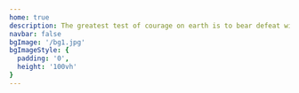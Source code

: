 ```yaml
---
home: true
description: The greatest test of courage on earth is to bear defeat without losing heart
navbar: false
bgImage: '/bg1.jpg'
bgImageStyle: {
  padding: '0',
  height: '100vh'
}
---
```

